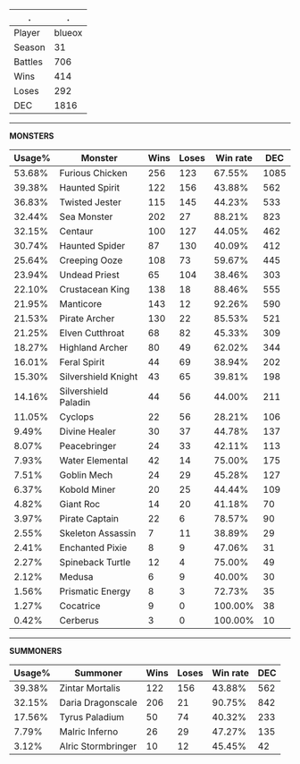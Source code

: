 .|.
|-|-
Player|blueox
Season|31
Battles|706
Wins|414
Loses|292
DEC|1816

---
**MONSTERS**

Usage%|Monster|Wins|Loses|Win rate|DEC|
-|-|-|-|-|-|
53.68%|Furious Chicken|256|123|67.55%|1085|
39.38%|Haunted Spirit|122|156|43.88%|562|
36.83%|Twisted Jester|115|145|44.23%|533|
32.44%|Sea Monster|202|27|88.21%|823|
32.15%|Centaur|100|127|44.05%|462|
30.74%|Haunted Spider|87|130|40.09%|412|
25.64%|Creeping Ooze|108|73|59.67%|445|
23.94%|Undead Priest|65|104|38.46%|303|
22.10%|Crustacean King|138|18|88.46%|555|
21.95%|Manticore|143|12|92.26%|590|
21.53%|Pirate Archer|130|22|85.53%|521|
21.25%|Elven Cutthroat|68|82|45.33%|309|
18.27%|Highland Archer|80|49|62.02%|344|
16.01%|Feral Spirit|44|69|38.94%|202|
15.30%|Silvershield Knight|43|65|39.81%|198|
14.16%|Silvershield Paladin|44|56|44.00%|211|
11.05%|Cyclops|22|56|28.21%|106|
9.49%|Divine Healer|30|37|44.78%|137|
8.07%|Peacebringer|24|33|42.11%|113|
7.93%|Water Elemental|42|14|75.00%|175|
7.51%|Goblin Mech|24|29|45.28%|127|
6.37%|Kobold Miner|20|25|44.44%|109|
4.82%|Giant Roc|14|20|41.18%|70|
3.97%|Pirate Captain|22|6|78.57%|90|
2.55%|Skeleton Assassin|7|11|38.89%|29|
2.41%|Enchanted Pixie|8|9|47.06%|31|
2.27%|Spineback Turtle|12|4|75.00%|49|
2.12%|Medusa|6|9|40.00%|30|
1.56%|Prismatic Energy|8|3|72.73%|35|
1.27%|Cocatrice|9|0|100.00%|38|
0.42%|Cerberus|3|0|100.00%|10|

---
**SUMMONERS**

Usage%|Summoner|Wins|Loses|Win rate|DEC|
-|-|-|-|-|-|
39.38%|Zintar Mortalis|122|156|43.88%|562|
32.15%|Daria Dragonscale|206|21|90.75%|842|
17.56%|Tyrus Paladium|50|74|40.32%|233|
7.79%|Malric Inferno|26|29|47.27%|135|
3.12%|Alric Stormbringer|10|12|45.45%|42|
